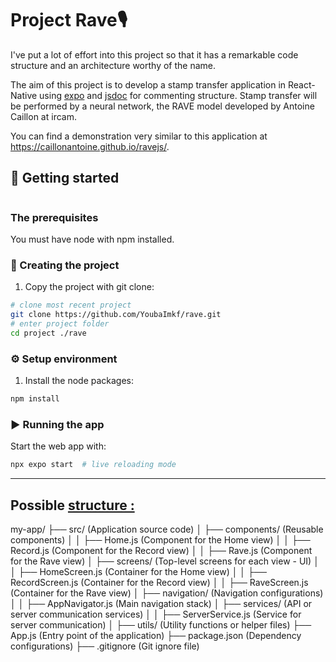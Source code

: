 # Project Rave🎙️
I've put a lot of effort into this project so that it has a remarkable code structure and an architecture worthy of the name.

The aim of this project is to develop a stamp transfer application in React-Native using [expo](https://docs.expo.dev/) and [jsdoc](https://jsdoc.app/index.html) for commenting structure. 
Stamp transfer will be performed by a neural network, the RAVE model developed by Antoine Caillon at ircam. 

You can find a demonstration very similar to this application at https://caillonantoine.github.io/ravejs/.

## 🎉 Getting started 
![]()

### The prerequisites

You must have node with npm installed.

### 👼 Creating the project 

1. Copy the project with git clone:

```sh
# clone most recent project
git clone https://github.com/YoubaImkf/rave.git
# enter project folder
cd project ./rave
```


### ⚙️ Setup environment 


1. Install the node packages:

```sh
npm install
```

### ▶️ Running the app 


Start the web app with:

```sh
npx expo start  # live reloading mode
```
___


## Possible [structure :](https://www.obytes.com/blog/how-to-structure-your-react-native-project)


my-app/
├── src/                  (Application source code)
│   ├── components/       (Reusable components)
│   │   ├── Home.js       (Component for the Home view)
│   │   ├── Record.js     (Component for the Record view)
│   │   ├── Rave.js       (Component for the Rave view)
│   ├── screens/          (Top-level screens for each view - UI)
│   │   ├── HomeScreen.js (Container for the Home view)
│   │   ├── RecordScreen.js (Container for the Record view)
│   │   ├── RaveScreen.js (Container for the Rave view)
│   ├── navigation/       (Navigation configurations)
│   │   ├── AppNavigator.js (Main navigation stack)
│   ├── services/         (API or server communication services)
│   │   ├── ServerService.js (Service for server communication)
│   ├── utils/            (Utility functions or helper files)
├── App.js                (Entry point of the application)
├── package.json          (Dependency configurations)
├── .gitignore            (Git ignore file)
